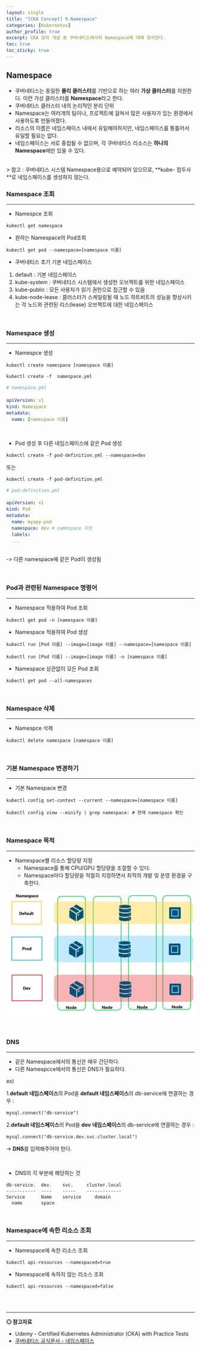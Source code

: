```yaml
---
layout: single
title: "[CKA Concept] 9.Namespace"
categories: [Kubernetes]
author_profile: true
excerpt: CKA 강의 개념 중 쿠버네티스에서의 Namespace에 대해 정리한다. 
toc: true
toc_sticky: true
---
```


## Namespace
- 쿠버네티스는 동일한 **물리 클러스터**를 기반으로 하는 여러 **가상 클러스터**를 지원한다. 이런 가상 클러스터를 **Namespace**라고 한다.
- 쿠버네티스 클러스터 내의 논리적인 분리 단위
- Namespace는 여러개의 팀이나, 프로젝트에 걸쳐서 많은 사용자가 있는 환경에서 사용하도록 만들어졌다.
- 리소스의 이름은 네임스페이스 내에서 유일해야하지만, 네임스페이스를 통틀어서 유일할 필요는 없다.
- 네임스페이스는 서로 중첩될 수 없으며, 각 쿠버네티스 리소스는 **하나의 Namespace**에만 있을 수 있다.
<br>
> 참고 : 쿠버네티스 시스템 Namespace용으로 예약되어 있으므로, **kube- 접두사**로 네임스페이스를 생성하지 않는다.

<br>

### Namespace 조회
-------------------------

- Namespce 조회
```shell
kubectl get namespace
```
- 원하는 Namespace의 Pod조회
```shell
kubectl get pod --namespace=[namespace 이름]
```

- 쿠버네티스 초기 기본 네임스페이스
1. default : 기본 네임스페이스
2. kube-system : 쿠버네티스 시스템에서 생성한 오브젝트를 위한 네임스페이스 
3. kube-public : 모든 사용자가 읽기 권한으로 접근할 수 있음
4. kube-node-lease : 클러스터가 스케일링될 때 노드 하트비트의 성능을 향상시키는 각 노드와 관련된 리스(lease) 오브젝트에 대한 네임스페이스

<br>

### Namespace 생성
-------------------------

- Namespce 생성

```shell
kubectl create namespace [namespace 이름]
```

```shell
kubectl create -f  namespace.yml
```
```yml
# namespace.yml

apiVersion: v1
kind: Namespace
metadata:
  name: [namespace 이름]
```
<br>

- Pod 생성 후 다른 네임스페이스에 같은 Pod 생성

```shell
kubectl create -f pod-definition.yml --namespace=dev
```

또는

```shell
kubectl create -f pod-definition.yml
```

```yml
# pod-definition.yml

apiVersion: v1
kind: Pod
metadata:
  name: myapp-pod
  namespace: dev # namespace 지정
  labels:
  ...
```
<br>-> 다른 namespace에 같은 Pod이 생성됨

<br>


### Pod과 관련된 Namespace 명령어
-------------------------

- Namespace 적용하여 Pod 조회

```shell
kubectl get pod -n [namespace 이름] 
```

- Namespace 적용하여 Pod 생성

```shell
kubectl run [Pod 이름] --image=[image 이름] --namespace=[namespace 이름]

kubectl run [Pod 이름] --image=[image 이름] -n [namespace 이름]
```

- Namespace 상관없이 모든 Pod 조회
```shell
kubectl get pod --all-namespaces
```


<br>

### Namespace 삭제
-------------------------

- Namespce 삭제

```shell
kubectl delete namespace [namespace 이름]
```

<br>

### 기본 Namespace 변경하기 
-------------------------

- 기본 Namespace 변경

```shell
kubectl config set-context --current --namespace=[namespace 이름]

kubectl config view --minify | grep namespace: # 현재 namespace 확인
```

<br>

### Namespace 목적
---------------------

- Namespace별 리소스 할당량 지정
    - Namespace를 통해 CPU/GPU 할당량을 조절할 수 있다.
    - Namespace마다 할당량을 적절히 지정하면서 최적의 개발 및 운영 환경을 구축한다.


![namespace](/assets/img/kubernetes/16_namespace_1.png)


<br>

### DNS
---------------------
- 같은 Namespace에서의 통신은 매우 간단하다.
- 다른 Namespcce에서의 통신은 DNS가 필요하다.



ex) 



1.**default 네임스페이스**의 Pod을 **default 네임스페이스**의 db-service에 연결하는 경우 : 

```shell
mysql.connect("db-service")
```

2.**default 네임스페이스**의 Pod을 **dev 네임스페이스**의 db-service에 연결하는 경우 : 

```shell
mysql.connect("db-service.dev.svc.cluster.local")
```
-> **DNS**를 입력해주어야 한다.

<br>

- DNS의 각 부분에 해당하는 것

```shell
db-service.  dev.    svc.     cluster.local
-----------  ----    -----    -------------
Service      Name    service     domain
  name       space
```

<br>

### Namespace에 속한 리소스 조회
---------------------

- Namespace에 속한 리소스 조회

```shell
kubectl api-resources --namespaced=true
```
- Namespace에 속하지 않는 리소스 조회

```shell
kubectl api-resources --namespaced=false
```

<br>
<br>


------------------
**◎ 참고자료**
- Udemy - Certified Kubernetes Administrator (CKA) with Practice Tests
- [쿠버네티스 공식문서 - 네임스페이스](https://kubernetes.io/ko/docs/concepts/overview/working-with-objects/namespaces/)
